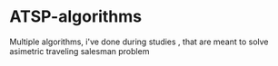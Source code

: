 # ATSP-algorithms
Multiple algorithms, i've done during studies , that are meant to solve asimetric traveling salesman problem
